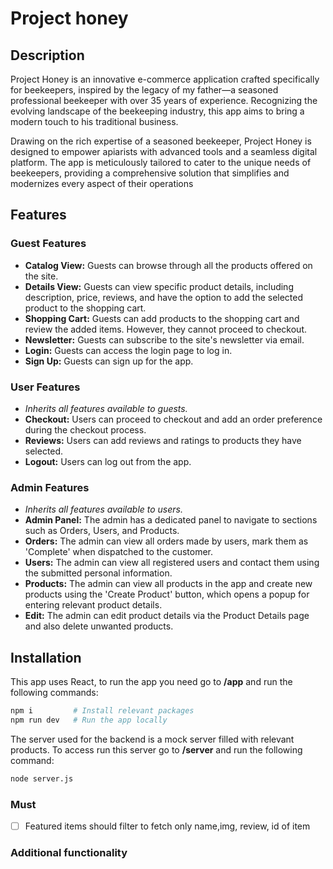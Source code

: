 # Project honey

## Description
Project Honey is an innovative e-commerce application crafted specifically for beekeepers, inspired by the legacy of my father—a seasoned professional beekeeper with over 35 years of experience. Recognizing the evolving landscape of the beekeeping industry, this app aims to bring a modern touch to his traditional business.

Drawing on the rich expertise of a seasoned beekeeper, Project Honey is designed to empower apiarists with advanced tools and a seamless digital platform. The app is meticulously tailored to cater to the unique needs of beekeepers, providing a comprehensive solution that simplifies and modernizes every aspect of their operations

## Features

### Guest Features
- **Catalog View:** Guests can browse through all the products offered on the site.
- **Details View:** Guests can view specific product details, including description, price, reviews, and have the option to add the selected product to the shopping cart.
- **Shopping Cart:** Guests can add products to the shopping cart and review the added items. However, they cannot proceed to checkout.
- **Newsletter:** Guests can subscribe to the site's newsletter via email.
- **Login:** Guests can access the login page to log in.
- **Sign Up:** Guests can sign up for the app.

### User Features
- *Inherits all features available to guests.*
- **Checkout:** Users can proceed to checkout and add an order preference during the checkout process.
- **Reviews:** Users can add reviews and ratings to products they have selected.
- **Logout:** Users can log out from the app.

### Admin Features
- *Inherits all features available to users.*
- **Admin Panel:** The admin has a dedicated panel to navigate to sections such as Orders, Users, and Products.
- **Orders:** The admin can view all orders made by users, mark them as 'Complete' when dispatched to the customer.
- **Users:** The admin can view all registered users and contact them using the submitted personal information.
- **Products:** The admin can view all products in the app and create new products using the 'Create Product' button, which opens a popup for entering relevant product details.
- **Edit:** The admin can edit product details via the Product Details page and also delete unwanted products.

## Installation
This app uses React, to run the app you need go to **/app** and run the following commands:
```bash
npm i         # Install relevant packages
npm run dev   # Run the app locally
```

The server used for the backend is a mock server filled with relevant products. To access run this server go to **/server** and run the following command:
```bash
node server.js
```

### Must
- [ ] Featured items should filter to fetch only name,img, review, id of item

### Additional functionality
